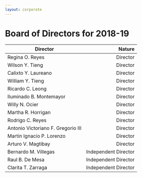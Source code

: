 ```yaml
---
layout: corporate
---
```


Board of Directors for 2018-19
====

| Director                                | Nature               |
| --------------------------------------- |---------------------:|
| Regina O. Reyes                         | Director             |
| Wilson Y. Tieng                         | Director             |
| Calixto Y. Laureano                     | Director             |
| William Y. Tieng                        | Director             |
| Ricardo C. Leong                        | Director             |
| Iluminado B. Montemayor                 | Director             |
| Willy N. Ocier                          | Director             |
| Martha R. Horrigan                      | Director             |
| Rodrigo C. Reyes                        | Director             |
| Antonio Victoriano F. Gregorio III      | Director             |
| Martin Ignacio P. Lorenzo               | Director             |
| Arturo V. Magtibay                      | Director             |
| Bernardo M. Villegas                    | Independent Director |
| Raul B. De Mesa                         | Independent Director |
| Clarita T. Zarraga                      | Independent Director |
